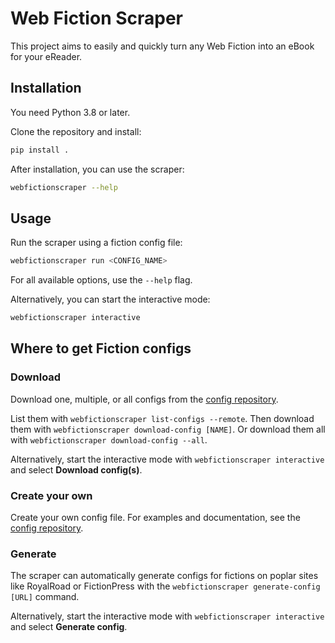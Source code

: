 # Web Fiction Scraper

This project aims to easily and quickly turn any Web Fiction into an eBook for your eReader.

## Installation

You need Python 3.8 or later.

Clone the repository and install:

```bash
pip install .
```

After installation, you can use the scraper:

```bash
webfictionscraper --help
```

## Usage

Run the scraper using a fiction config file:

```bash
webfictionscraper run <CONFIG_NAME>
```

For all available options, use the `--help` flag.

Alternatively, you can start the interactive mode:

```bash
webfictionscraper interactive
```

## Where to get Fiction configs

### Download

Download one, multiple, or all configs from the [config repository](https://github.com/curetix/webfiction-scraper-configs).

List them with `webfictionscraper list-configs --remote`.
Then download them with `webfictionscraper download-config [NAME]`.
Or download them all with `webfictionscraper download-config --all`.

Alternatively, start the interactive mode with `webfictionscraper interactive` and select **Download config(s)**.

### Create your own

Create your own config file. For examples and documentation, see the [config repository](https://github.com/curetix/webfiction-scraper-configs).

### Generate

The scraper can automatically generate configs for fictions on poplar sites like RoyalRoad or FictionPress with the
`webfictionscraper generate-config [URL]` command.

Alternatively, start the interactive mode with `webfictionscraper interactive` and select **Generate config**.
